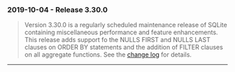 ### 2019\-10\-04 \- Release 3\.30\.0


> Version 3\.30\.0 is a regularly scheduled maintenance release
> of SQLite containing miscellaneous performance and feature
> enhancements. This release adds support fo the NULLS FIRST
> and NULLS LAST clauses on ORDER BY statements and the 
> addition of FILTER clauses on all aggregate functions.
> See the [change log](releaselog/3_30_0.html) for details.



---

